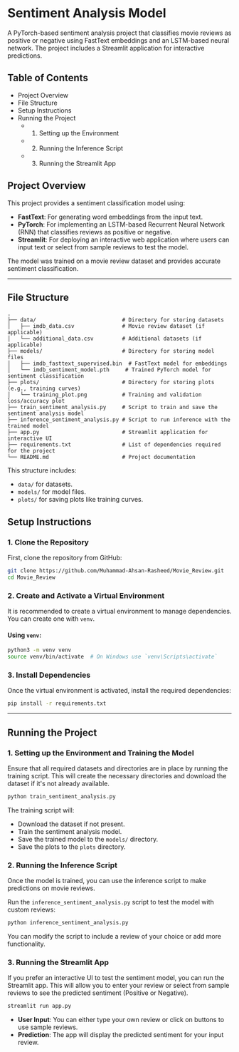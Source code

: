 # **Sentiment Analysis Model**

A PyTorch-based sentiment analysis project that classifies movie reviews as positive or negative using FastText embeddings and an LSTM-based neural network. The project includes a Streamlit application for interactive predictions.

## **Table of Contents**
- Project Overview
- File Structure
- Setup Instructions
- Running the Project
  - 1. Setting up the Environment
  - 2. Running the Inference Script
  - 3. Running the Streamlit App

## **Project Overview**

This project provides a sentiment classification model using:
- **FastText**: For generating word embeddings from the input text.
- **PyTorch**: For implementing an LSTM-based Recurrent Neural Network (RNN) that classifies reviews as positive or negative.
- **Streamlit**: For deploying an interactive web application where users can input text or select from sample reviews to test the model.

The model was trained on a movie review dataset and provides accurate sentiment classification.

---

## **File Structure**

```
.
├── data/                           # Directory for storing datasets
│   ├── imdb_data.csv               # Movie review dataset (if applicable)
│   └── additional_data.csv         # Additional datasets (if applicable)
├── models/                         # Directory for storing model files
│   ├── imdb_fasttext_supervised.bin  # FastText model for embeddings
│   └── imdb_sentiment_model.pth     # Trained PyTorch model for sentiment classification
├── plots/                          # Directory for storing plots (e.g., training curves)
│   └── training_plot.png           # Training and validation loss/accuracy plot
├── train_sentiment_analysis.py     # Script to train and save the sentiment analysis model
├── inference_sentiment_analysis.py # Script to run inference with the trained model
├── app.py                          # Streamlit application for interactive UI
├── requirements.txt                # List of dependencies required for the project
└── README.md                       # Project documentation
```

This structure includes:
- `data/` for datasets.
- `models/` for model files.
- `plots/` for saving plots like training curves.

## **Setup Instructions**

### 1. **Clone the Repository**
First, clone the repository from GitHub:

```bash
git clone https://github.com/Muhammad-Ahsan-Rasheed/Movie_Review.git
cd Movie_Review
```

### 2. **Create and Activate a Virtual Environment**
It is recommended to create a virtual environment to manage dependencies. You can create one with `venv`.

#### Using `venv`:
```bash
python3 -m venv venv
source venv/bin/activate  # On Windows use `venv\Scripts\activate`
```

### 3. **Install Dependencies**
Once the virtual environment is activated, install the required dependencies:

```bash
pip install -r requirements.txt
```

---

## **Running the Project**

### 1. **Setting up the Environment and Training the Model**
Ensure that all required datasets and directories are in place by running the training script. This will create the necessary directories and download the dataset if it's not already available.

```bash
python train_sentiment_analysis.py
```

The training script will:
- Download the dataset if not present.
- Train the sentiment analysis model.
- Save the trained model to the `models/` directory.
- Save the plots to the  `plots` directory.

### 2. **Running the Inference Script**
Once the model is trained, you can use the inference script to make predictions on movie reviews.

Run the `inference_sentiment_analysis.py` script to test the model with custom reviews:

```bash
python inference_sentiment_analysis.py
```

You can modify the script to include a review of your choice or add more functionality.

### 3. **Running the Streamlit App**
If you prefer an interactive UI to test the sentiment model, you can run the Streamlit app. This will allow you to enter your review or select from sample reviews to see the predicted sentiment (Positive or Negative).

```bash
streamlit run app.py
```

- **User Input**: You can either type your own review or click on buttons to use sample reviews.
- **Prediction**: The app will display the predicted sentiment for your input review.
